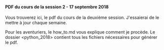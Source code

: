 #### PDF du cours de la session 2 - 17 septembre 2018

Vous trouverez ici, le pdf du cours de la deuxième session. J'essaierai de le mettre à jour chaque semaine.

Pour les aventuriers, le how_to.md vous explique comment je procède. Le dossier <python_2018> contient tous les fichiers nécessaires pour générer le pdf.
